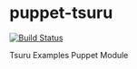 puppet-tsuru
============
[![Build Status](https://travis-ci.org/globocom/puppet-tsuru.png)](https://travis-ci.org/globocom/puppet-tsuru)

Tsuru Examples Puppet Module 
